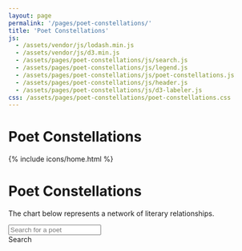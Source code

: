 ```yaml
---
layout: page
permalink: '/pages/poet-constellations/'
title: 'Poet Constellations'
js: 
  - /assets/vendor/js/lodash.min.js
  - /assets/vendor/js/d3.min.js
  - /assets/pages/poet-constellations/js/search.js
  - /assets/pages/poet-constellations/js/legend.js
  - /assets/pages/poet-constellations/js/poet-constellations.js
  - /assets/pages/poet-constellations/js/header.js
  - /assets/pages/poet-constellations/js/d3-labeler.js
css: /assets/pages/poet-constellations/poet-constellations.css
---
```


<div class='poet-constellations-header'>
  <h1>Poet Constellations</h1>
</div>

{% include icons/home.html %}

<h1>Poet Constellations</h1>

The chart below represents a network of literary relationships.

<div id='legend'></div>

<div class='poet-networks-search-container'>
  <input id='poet-networks-input' placeholder='Search for a poet'>
  <div id='poet-networks-search'>Search</div>
  <div id='poet-networks-typeahead'></div>
</div>

<div id='poet-networks'></div>